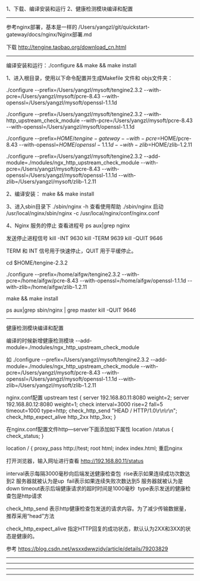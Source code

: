 1、下载、编译安装和运行
2、健康检测模块编译和配置


---------------------------------------------------------------------------------------------------------------------

参考nginx部署，基本是一样的
/Users/yangzl/git/quickstart-gateway/docs/nginx/Nginx部署.md


下载
http://tengine.taobao.org/download_cn.html

---------------------------------------------------------------------------------------------------------------------
编译安装和运行：./configure  &&  make  &&  make  install


1、进入根目录，使用以下命令配置并生成Makefile 文件和 objs文件夹：

./configure --prefix=/Users/yangzl/mysoft/tengine2.3.2 --with-pcre=/Users/yangzl/mysoft/pcre-8.43 --with-openssl=/Users/yangzl/mysoft/openssl-1.1.1d


./configure --prefix=/Users/yangzl/mysoft/tengine2.3.2 --with-http_upstream_check_module --with-pcre=/Users/yangzl/mysoft/pcre-8.43 --with-openssl=/Users/yangzl/mysoft/openssl-1.1.1d


./configure --prefix=$HOME/tengine-gateway --with-pcre=$HOME/pcre-8.43 --with-openssl=$HOME/openssl-1.1.1d --with-zlib=$HOME/zlib-1.2.11


./configure --prefix=/Users/yangzl/mysoft/tengine2.3.2 --add-module=./modules/ngx_http_upstream_check_module --with-pcre=/Users/yangzl/mysoft/pcre-8.43 --with-openssl=/Users/yangzl/mysoft/openssl-1.1.1d --with-zlib=/Users/yangzl/mysoft/zlib-1.2.11


2、编译安装：
make && make install


3、进入sbin目录下
./sbin/nginx -h   查看使用帮助
./sbin/nginx   启动
/usr/local/nginx/sbin/nginx -c /usr/local/nginx/conf/nginx.conf


4、Nginx 服务的停止
查看进程号
 ps aux|grep nginx
 
 发送停止进程信号
 kill -INT 9630
 kill -TERM 9639
 kill -QUIT 9646
 
 TERM 和 INT 信号用于快速停止，QUIT 用于平缓停止。
 
 
 
 cd $HOME/tengine-2.3.2
 
 ./configure --prefix=/home/aifgw/tengine2.3.2 --with-pcre=/home/aifgw/pcre-8.43 --with-openssl=/home/aifgw/openssl-1.1.1d --with-zlib=/home/aifgw/zlib-1.2.11
 
 make && make install
 
 
 ps aux|grep sbin/nginx | grep master
 kill -QUIT 9646
 
 


---------------------------------------------------------------------------------------------------------------------

健康检测模块编译和配置


编译的时候新增健康检测模块
--add-module=./modules/ngx_http_upstream_check_module

如
./configure --prefix=/Users/yangzl/mysoft/tengine2.3.2 --add-module=./modules/ngx_http_upstream_check_module --with-pcre=/Users/yangzl/mysoft/pcre-8.43 --with-openssl=/Users/yangzl/mysoft/openssl-1.1.1d --with-zlib=/Users/yangzl/mysoft/zlib-1.2.11


nginx.conf配置
    upstream test {
            server 192.168.80.11:8080  weight=2;
            server 192.168.80.12:8080  weight=1;
           check interval=3000 rise=2 fall=5 timeout=1000 type=http;
           check_http_send "HEAD / HTTP/1.0\r\n\r\n";
           check_http_expect_alive http_2xx http_3xx;
        }

在nginx.conf配置文件http—server下面添加如下属性
        location /status {
         check_status;
        }

location / {
           proxy_pass http://test;
           root   html;
            index  index.html;
重启nginx

打开浏览器，输入网址进行查看
http://192.168.80.11/status



interval表示每隔3000毫秒向后端发送健康检查包 
rise表示如果连续成功次数达到2 服务器就被认为是up 
fail表示如果连续失败次数达到5 服务器就被认为是down
timeout表示后端健康请求的超时时间是1000毫秒 
type表示发送的健康检查包是http请求

check_http_send 表示http健康检查包发送的请求内容。为了减少传输数据量，推荐采用“head”方法

check_http_expect_alive 指定HTTP回复的成功状态，默认认为2XX和3XX的状态是健康的。


参考
https://blog.csdn.net/wsxxdwwzjdy/article/details/79203829

---------------------------------------------------------------------------------------------------------------------



---------------------------------------------------------------------------------------------------------------------




---------------------------------------------------------------------------------------------------------------------





---------------------------------------------------------------------------------------------------------------------



